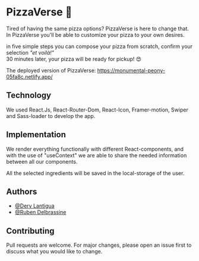 # PizzaVerse :pizza:

Tired of having the same pizza options? PizzaVerse is here to change that. In PizzaVerse you'll be able to customize your pizza to your own desires. 

in five simple steps you can compose your pizza from scratch, confirm your selection <i>"et voilà!"</i>  
30 minutes later, your pizza will be ready for pickup! :heart_eyes:

The deployed version of PizzaVerse: https://monumental-peony-05fa8c.netlify.app/ 

## Technology

We used React.Js, React-Router-Dom, React-Icon, Framer-motion, Swiper and Sass-loader to develop the app. 

## Implementation

We render everything functionally with different React-components, and with the use of "useContext" we are able to share the needed information between all our components.

All the selected ingredients will be saved in the local-storage of the user.

## Authors

- [@Dery Lantigua](https://github.com/derylan)
- [@Ruben Delbrassine](https://github.com/RubenDelb)

## Contributing
Pull requests are welcome. For major changes, please open an issue first to discuss what you would like to change.